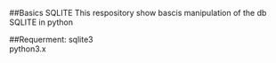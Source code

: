 ##Basics SQLITE
This respository show  bascis manipulation of the db SQLITE in python 

##Requerment: 
sqlite3 <br/>
python3.x

